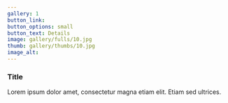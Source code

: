 ```yaml
---
gallery: 1
button_link:
button_options: small
button_text: Details
image: gallery/fulls/10.jpg
thumb: gallery/thumbs/10.jpg
image_alt: 
---
```


### Title

Lorem ipsum dolor amet, consectetur magna etiam elit. Etiam sed ultrices.
